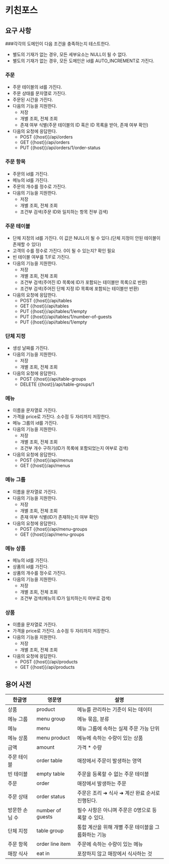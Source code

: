 # 키친포스

## 요구 사항
###각각의 도메인이 다음 조건을 충족하는지 테스트한다.
 - 별도의 기재가 없는 경우, 모든 세부요소는 NULL이 될 수 없다.
 - 별도의 기재가 없는 경우, 모든 도메인은 id를 AUTO_INCREMENT로 가진다.

### 주문
 - 주문 테이블의 id를 가진다.
 - 주문 상태를 문자열로 가진다.
 - 주문된 시간을 가진다.
 - 다음의 기능을 지원한다.
   - 저장
   - 개별 조회, 전체 조회
   - 존재 여부 식별(주문 테이블의 ID 혹은 ID 목록을 받아, 존재 여부 확인)
 - 다음의 요청에 응답한다.
   - POST {{host}}/api/orders
   - GET {{host}}/api/orders
   - PUT {{host}}/api/orders/1/order-status
### 주문 항목
 - 주문의 id를 가진다.
 - 메뉴의 id를 가진다.
 - 주문의 개수를 정수로 가진다.
 - 다음의 기능을 지원한다.
   - 저장
   - 개별 조회, 전체 조회
   - 조건부 검색(주문 ID와 일치하는 항목 전부 검색)
### 주문 테이블
 - 단체 지정의 id를 가진다. 이 값은 NULL이 될 수 있다.(단체 지정이 안된 테이블이 존재할 수 있다)
 - 고객의 수를 정수로 가진다. 0이 될 수 있는지? 확인 필요
 - 빈 테이블 여부를 T/F로 가진다.
 - 다음의 기능을 지원한다.
   - 저장
   - 개별 조회, 전체 조회
   - 조건부 검색(주어진 ID 목록에 ID가 포함되는 테이블만 목록으로 반환)
   - 조건부 검색(주어진 단체 지정 ID 목록에 포함되는 테이블만 반환)
 - 다음의 요청에 응답한다.
   - POST {{host}}/api/tables
   - GET {{host}}/api/tables
   - PUT {{host}}/api/tables/1/empty
   - PUT {{host}}/api/tables/1/number-of-guests
   - PUT {{host}}/api/tables/1/empty
### 단체 지정
 - 생성 날짜를 가진다.
 - 다음의 기능을 지원한다.
   - 저장
   - 개별 조회, 전체 조회
 - 다음의 요청에 응답한다.
   - POST {{host}}/api/table-groups
   - DELETE {{host}}/api/table-groups/1
### 메뉴
 - 이름을 문자열로 가진다.
 - 가격을 price로 가진다. 소수점 두 자리까지 저장한다.
 - 메뉴 그룹의 id를 가진다.
 - 다음의 기능을 지원한다.
   - 저장
   - 개별 조회, 전체 조회
   - 조건부 개수 구하기(ID가 목록에 포함되었는지 여부로 검색)
 - 다음의 요청에 응답한다.
   - POST {{host}}/api/menus
   - GET {{host}}/api/menus
### 메뉴 그룹
 - 이름을 문자열로 가진다.
 - 다음의 기능을 지원한다.
   - 저장
   - 개별 조회, 전체 조회
   - 존재 여부 식별(ID가 존재하는지 여부 확인)
 - 다음의 요청에 응답한다.
   - POST {{host}}/api/menu-groups
   - GET {{host}}/api/menu-groups
### 메뉴 상품
 - 메뉴의 id를 가진다.
 - 상품의 id를 가진다.
 - 상품의 개수를 정수로 가진다.
 - 다음의 기능을 지원한다.
   - 저장
   - 개별 조회, 전체 조회
   - 조건부 검색(메뉴의 ID가 일치하는지 여부로 검색)
### 상품
 - 이름을 문자열로 가진다.
 - 가격을 price로 가진다. 쇼수점 두 자리까지 저장한다.
 - 다음의 기능을 지원한다.
   - 저장
   - 개별 조회, 전체 조회
 - 다음의 요청에 응답한다.
   - POST {{host}}/api/products
   - GET {{host}}/api/products
 
## 용어 사전

| 한글명 | 영문명 | 설명 |
| --- | --- | --- |
| 상품 | product | 메뉴를 관리하는 기준이 되는 데이터 |
| 메뉴 그룹 | menu group | 메뉴 묶음, 분류 |
| 메뉴 | menu | 메뉴 그룹에 속하는 실제 주문 가능 단위 |
| 메뉴 상품 | menu product | 메뉴에 속하는 수량이 있는 상품 |
| 금액 | amount | 가격 * 수량 |
| 주문 테이블 | order table | 매장에서 주문이 발생하는 영역 |
| 빈 테이블 | empty table | 주문을 등록할 수 없는 주문 테이블 |
| 주문 | order | 매장에서 발생하는 주문 |
| 주문 상태 | order status | 주문은 조리 ➜ 식사 ➜ 계산 완료 순서로 진행된다. |
| 방문한 손님 수 | number of guests | 필수 사항은 아니며 주문은 0명으로 등록할 수 있다. |
| 단체 지정 | table group | 통합 계산을 위해 개별 주문 테이블을 그룹화하는 기능 |
| 주문 항목 | order line item | 주문에 속하는 수량이 있는 메뉴 |
| 매장 식사 | eat in | 포장하지 않고 매장에서 식사하는 것 |
